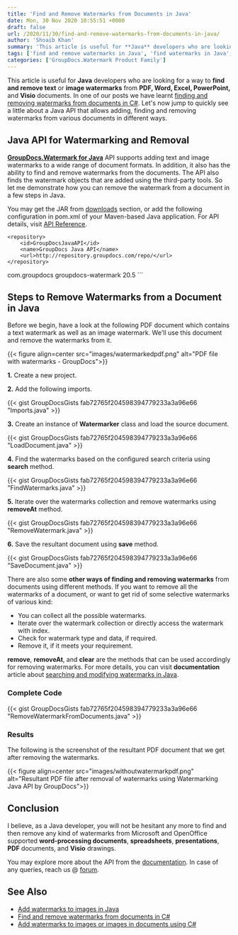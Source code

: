 ```yaml
---
title: 'Find and Remove Watermarks from Documents in Java'
date: Mon, 30 Nov 2020 10:55:51 +0000
draft: false
url: /2020/11/30/find-and-remove-watermarks-from-documents-in-java/
author: 'Shoaib Khan'
summary: 'This article is useful for **Java** developers who are looking for a way to **find and remove text** or **image watermarks** from **PDF, Word, Excel, PowerPoint,** and **Visio** documents. In one of our posts we have learnt [finding and removing watermarks from documents in C#](https://blog.groupdocs.com/2020/11/27/find-and-remove-watermarks-from-documents-in-csharp/). Let us now jump to quickly see a little about a Java API that allows adding, finding and removing watermarks from various documents in different ways.'
tags: ['find and remove watermarks in Java', 'find watermarks in Java', 'remove watermarks using Java', 'watermarking API for Java']
categories: ['GroupDocs.Watermark Product Family']
---
```


This article is useful for **Java** developers who are looking for a way to **find and remove text** or **image watermarks** from **PDF, Word, Excel, PowerPoint,** and **Visio** documents. In one of our posts we have learnt [finding and removing watermarks from documents in C#](https://blog.groupdocs.com/2020/11/27/find-and-remove-watermarks-from-documents-in-csharp/). Let's now jump to quickly see a little about a Java API that allows adding, finding and removing watermarks from various documents in different ways.

## Java API for Watermarking and Removal

**[GroupDocs.Watermark for Java](https://products.groupdocs.com/watermark/java)** API supports adding text and image watermarks to a wide range of document formats. In addition, it also has the ability to find and remove watermarks from the documents. The API also finds the watermark objects that are added using the third-party tools. So let me demonstrate how you can remove the watermark from a document in a few steps in Java.

You may get the JAR from [downloads](https://downloads.groupdocs.com/watermark/java) section, or add the following configuration in pom.xml of your Maven-based Java application. For API details, visit [API Reference](https://apireference.groupdocs.com/watermark/java).

```
<repository>
	<id>GroupDocsJavaAPI</id>
	<name>GroupDocs Java API</name>
	<url>http://repository.groupdocs.com/repo/</url>
</repository>
``````
<dependency>
        <groupId>com.groupdocs</groupId>
        <artifactId>groupdocs-watermark</artifactId>
        <version>20.5</version> 
</dependency>
```

## Steps to Remove Watermarks from a Document in Java

Before we begin, have a look at the following PDF document which contains a text watermark as well as an image watermark. We'll use this document and remove the watermarks from it.



{{< figure align=center src="images/watermarkedpdf.png" alt="PDF file with watermarks - GroupDocs">}}


**1.** Create a new project.

**2.** Add the following imports.

{{< gist GroupDocsGists fab72765f204598394779233a3a96e66 "Imports.java" >}}

**3\.** Create an instance of **Watermarker**  class and load the source document.

{{< gist GroupDocsGists fab72765f204598394779233a3a96e66 "LoadDocument.java" >}}

**4.** Find the watermarks based on the configured search criteria using **search** method.

{{< gist GroupDocsGists fab72765f204598394779233a3a96e66 "FindWatermarks.java" >}}

**5.** Iterate over the watermarks collection and remove watermarks using **removeAt** method.

{{< gist GroupDocsGists fab72765f204598394779233a3a96e66 "RemoveWatermark.java" >}}

**6\.** Save the resultant document using **save** method.

{{< gist GroupDocsGists fab72765f204598394779233a3a96e66 "SaveDocument.java" >}}

There are also some **other ways of finding and removing watermarks** from documents using different methods. If you want to remove all the watermarks of a document, or want to get rid of some selective watermarks of various kind:

*   You can collect all the possible watermarks.
*   Iterate over the watermark collection or directly access the watermark with index.
*   Check for watermark type and data, if required.
*   Remove it, if it meets your requirement.

**remove**, **removeAt**, and **clear** are the methods that can be used accordingly for removing watermarks. For more details, you can visit **documentation** article about [searching and modifying watermarks in Java](https://docs.groupdocs.com/watermark/java/searching-and-modifying-watermarks/).

### Complete Code

{{< gist GroupDocsGists fab72765f204598394779233a3a96e66 "RemoveWatermarkFromDocuments.java" >}}

### Results

The following is the screenshot of the resultant PDF document that we get after removing the watermarks.



{{< figure align=center src="images/withoutwatermarkpdf.png" alt="Resultant PDF file after removal of watermarks using Watermarking Java API by GroupDocs">}}


## Conclusion

I believe, as a Java developer, you will not be hesitant any more to find and then remove any kind of watermarks from Microsoft and OpenOffice supported **word-processing documents**, **spreadsheets**, **presentations**, **PDF** documents, and **Visio** drawings.

You may explore more about the API from the [documentation](https://docs.groupdocs.com/watermark/java/). In case of any queries, reach us @ [forum](https://forum.groupdocs.com/c/watermark).

## See Also

*   [Add watermarks to images in Java](https://blog.groupdocs.com/2020/09/15/add-watermark-to-images-in-java/)
*   [Find and remove watermarks from documents in C#](https://blog.groupdocs.com/2020/11/27/find-and-remove-watermarks-from-documents-in-csharp/)
*   [Add watermarks to images or images in documents using C#](https://blog.groupdocs.com/2019/10/21/add-watermark-to-images-using-csharp-dotnet-api/)




